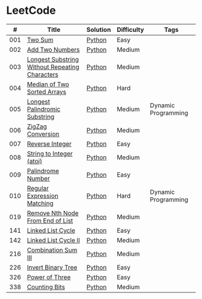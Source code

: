 LeetCode
========

| # | Title | Solution | Difficulty | Tags |
|---| ----- | -------- | ---------- | ---- |
|001| [Two Sum](https://leetcode.com/problems/two-sum/) | [Python](./easy/two-sum/python/two_sum.py) |Easy| |
|002| [Add Two Numbers](https://leetcode.com/problems/add-two-numbers/) | [Python](./medium/add-two-numbers/python/add_two_numbers.py) |Medium| |
|003| [Longest Substring Without Repeating Characters](https://leetcode.com/problems/longest-substring-without-repeating-characters/) | [Python](./medium/longest-substring-without-repeating-characters/python/longest_substring_without_repeating_characters.py) |Medium| |
|004| [Median of Two Sorted Arrays](https://leetcode.com/problems/median-of-two-sorted-arrays/) | [Python](./hard/median-of-two-sorted-arrays/python/median_of_two_sorted_arrays.py) |Hard| |
|005| [Longest Palindromic Substring](https://leetcode.com/problems/longest-palindromic-substring/) | [Python](./medium/longest-palindromic-substring/python/longest_palindromic_substring.py) |Medium|Dynamic Programming|
|006| [ZigZag Conversion](https://leetcode.com/problems/zigzag-conversion/) | [Python](./medium/zigzag-conversion/python/zigzag_conversion.py) |Medium| |
|007| [Reverse Integer](https://leetcode.com/problems/reverse-integer/) | [Python](./easy/reverse-integer/python/reverse_integer.py) |Easy| |
|008| [String to Integer (atoi)](https://leetcode.com/problems/string-to-integer-atoi/) | [Python](./medium/string-to-integer-atoi/python/string_to_integer_atoi.py) |Medium| |
|009| [Palindrome Number](https://leetcode.com/problems/palindrome-number/) | [Python](./easy/palindrome-number/python/palindrome_number.py) |Easy| | 
|010| [Regular Expression Matching](https://leetcode.com/problems/regular-expression-matching/) | [Python](./hard/regular-expression-matching/python/regular_expression_matching.py) |Hard|Dynamic Programming|
|019| [Remove Nth Node From End of List](https://leetcode.com/problems/remove-nth-node-from-end-of-list/) | [Python](./medium/remove-nth-node-from-end-of-list/python/remove_nth_node_from_end_of_list.py) |Medium| |
|141| [Linked List Cycle](https://leetcode.com/problems/linked-list-cycle/) | [Python](./easy/linked-list-cycle/python/linked_list_cycle.py) |Easy| |
|142| [Linked List Cycle II](https://leetcode.com/problems/linked-list-cycle-ii/) | [Python](./medium/linked-list-cycle-ii/python/linked_list_cycle_ii.py)|Medium| |
|216| [Combination Sum III](https://leetcode.com/problems/combination-sum-iii/) | [Python](./medium/combination-sum-iii/python/combination_sum_iii.py) |Medium| |
|226| [Invert Binary Tree](https://leetcode.com/problems/invert-binary-tree/) | [Python](./easy/invert-binary-tree/python/invert_binary_tree.py) |Easy| |
|326| [Power of Three](https://leetcode.com/problems/power-of-three/) | [Python](./easy/power-of-three/python/power_of_three.py) |Easy| |
|338| [Counting Bits](https://leetcode.com/problems/counting-bits/) | [Python](./medium/counting-bits/python/counting_bits.py) |Medium| |
